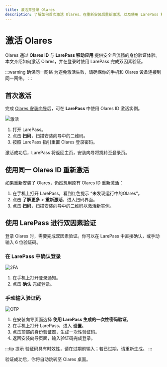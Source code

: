 ```yaml
---
title: 激活并登录 Olares
description: 了解如何首次激活 Olares、在重新安装后重新激活，以及使用 LarePass 移动端完成安全的双因素登录。
---
```


# 激活 Olares

Olares 通过 **Olares ID** 与 **LarePass 移动应用** 提供安全且流畅的身份验证体验。本文介绍如何激活 Olares，并在登录时使用 LarePass 完成双因素验证。

:::warning 确保同一网络
为避免激活失败，请确保你的手机和 Olares 设备连接到同一网络。
:::

## 首次激活

完成 [Olares 安装向导](../get-started/install-olares.md#安装-olares-1)后，可在 **LarePass** 中使用 Olares ID 激活实例。

![激活](/images/manual/larepass/activate-olares.png#bordered)

1. 打开 LarePass。  
2. 点击 **扫码**，扫描安装向导中的二维码。  
3. 按照 LarePass 指引重置 Olares 登录密码。  

激活成功后，LarePass 将返回主页，安装向导将跳转至登录页。

## 使用同一 Olares ID 重新激活

如果重新安装了 Olares，仍然想用原有 Olares ID 重新激活：

1. 在手机上打开 LarePass，看到红色提示 “未发现运行中的Olares”。  
2. 点击 **了解更多** > **重新激活**，进入扫码界面。  
3. 点击 **扫码**，扫描安装向导中的二维码以激活新实例。  

## 使用 LarePass 进行双因素验证

登录 Olares 时，需要完成双因素验证。你可以在 LarePass 中直接确认，或手动输入 6 位验证码。


### 在 LarePass 中确认登录
![2FA](/images/manual/larepass/second-confirmation.png#bordered)

1. 在手机上打开登录通知。  
2. 点击 **确认** 完成登录。  

### 手动输入验证码
![OTP](/images/manual/larepass/otp-larepass.jpg#bordered)

1. 在安装向导页面选择 **使用 LarePass 生成的一次性密码验证**。  
2. 在手机上打开 LarePass，进入 **设置**。  
3. 点击顶部的身份验证器，生成一次性验证码。  
4. 返回安装向导页面，输入验证码完成登录。  

:::tip 提示
验证码具有时效性，请在过期前输入；若已过期，请重新生成。
:::

验证成功后，你将自动跳转至 Olares 桌面。
